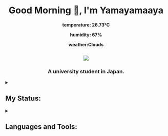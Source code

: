 <h1 align="center">Good Morning 👋, I'm Yamayamaaya</h1>
<h4 align="center">temperature: 26.73℃


humidity: 67%


weather:Clouds</h4>
<h3 align="center"><img align="center" width=10% src = "https://github.com/Yamayamaaya/Yamayamaaya/assets/100800509/d53eec19-1fa1-4aaa-8752-56c1bb7ba273"></h3>

<h3 align="center">A university student in Japan.</h3>

<details><summary><h2>My Status:</h2></summary>

<div>
<img width=10% src = "https://user-images.githubusercontent.com/100800509/235350309-29edabaf-1003-49d9-9ec4-0d87ad097ec5.png">
<img width=80% src = "https://raw.githubusercontent.com/Yamayamaaya/Yamayamaaya/main/profile-summary-card-output/flag_india/0-profile-details.svg">
<img width=10% src = "https://user-images.githubusercontent.com/100800509/235350309-29edabaf-1003-49d9-9ec4-0d87ad097ec5.png">
<img width=40% src = "https://raw.githubusercontent.com/Yamayamaaya/Yamayamaaya/main/profile-summary-card-output/flag_india/1-repos-per-language.svg">
<img width=40% src = "https://raw.githubusercontent.com/Yamayamaaya/Yamayamaaya/main/profile-summary-card-output/flag_india/3-stats.svg">
</div>

</details>

<details><summary><h2>Languages and Tools:</h2></summary>

<p align="center"> <a href="https://www.w3schools.com/cs/" target="_blank" rel="noreferrer"> <img src="https://raw.githubusercontent.com/devicons/devicon/master/icons/csharp/csharp-original.svg" alt="csharp" width="40" height="40"/> </a> <a href="https://www.w3schools.com/css/" target="_blank" rel="noreferrer"> <img src="https://raw.githubusercontent.com/devicons/devicon/master/icons/css3/css3-original-wordmark.svg" alt="css3" width="40" height="40"/> </a> <a href="https://www.w3.org/html/" target="_blank" rel="noreferrer"> <img src="https://raw.githubusercontent.com/devicons/devicon/master/icons/html5/html5-original-wordmark.svg" alt="html5" width="40" height="40"/> </a> <a href="https://developer.mozilla.org/en-US/docs/Web/JavaScript" target="_blank" rel="noreferrer"> <img src="https://raw.githubusercontent.com/devicons/devicon/master/icons/javascript/javascript-original.svg" alt="javascript" width="40" height="40"/> </a> <a href="https://www.python.org" target="_blank" rel="noreferrer"> <img src="https://raw.githubusercontent.com/devicons/devicon/master/icons/python/python-original.svg" alt="python" width="40" height="40"/> </a> <a href="https://rubyonrails.org" target="_blank" rel="noreferrer"> <img src="https://raw.githubusercontent.com/devicons/devicon/master/icons/rails/rails-original-wordmark.svg" alt="rails" width="40" height="40"/> </a> <a href="https://reactjs.org/" target="_blank" rel="noreferrer"> <img src="https://raw.githubusercontent.com/devicons/devicon/master/icons/react/react-original-wordmark.svg" alt="react" width="40" height="40"/> </a> <a href="https://www.ruby-lang.org/en/" target="_blank" rel="noreferrer"> <img src="https://raw.githubusercontent.com/devicons/devicon/master/icons/ruby/ruby-original.svg" alt="ruby" width="40" height="40"/> </a> <a href="https://www.typescriptlang.org/" target="_blank" rel="noreferrer"> <img src="https://raw.githubusercontent.com/devicons/devicon/master/icons/typescript/typescript-original.svg" alt="typescript" width="40" height="40"/> </a> <a href="https://unity.com/" target="_blank" rel="noreferrer"> <img src="https://www.vectorlogo.zone/logos/unity3d/unity3d-icon.svg" alt="unity" width="40" height="40"/> </a> </p>

</details>
